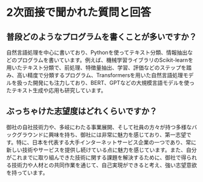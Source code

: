 # 2次面接で聞かれた質問と回答

## 普段どのようなプログラムを書くことが多いですか？
自然言語処理を中心に書いており、Pythonを使ってテキスト分類、情報抽出などのプログラムを書いています。例えば、機械学習ライブラリのScikit-learnを用いたテキスト分類で、前処理、特徴量抽出、学習、評価などのステップを踏み、高い精度で分類するプログラム、Transformersを用いた自然言語処理モデルを扱った開発にも注力しており、BERT、GPTなどの大規模言語モデルを使ったテキスト生成や応用も研究しています。

## ぶっちゃけた志望度はどれくらいですか？
御社の自社技術力や、多岐にわたる事業展開、そして社員の方々が持つ多様なバックグラウンドに興味を持ち、御社には非常に魅力を感じており、第一志望です。特に、日本を代表する大手インターネットサービス企業の一つであり、常に新しい技術やサービスを提供し続けている点に魅力を感じています。また、自分がこれまでに取り組んできた技術に関する課題を解決するために、御社で得られる技術力や人材との共同作業を通じて、自己実現ができると考え、強い志望意欲を持っています。